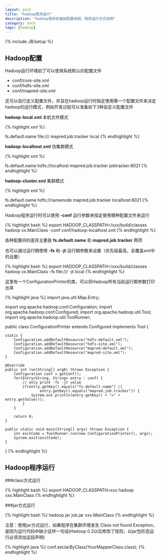 ```yaml
---
layout: post
title: "hadoop程序运行"
description: "hadoop程序的基础配置说明，程序运行方式说明"
category: tech
tags: [hadoop]
---
```

{% include JB/setup %}

## Hadoop配置
Hadoop运行环境初了可以使用系统默认的配置文件

* conf/core-site.xml
* conf/hdfs-site.xml
* conf/mapred-site.xml

还可以自行定义配置文件，并且在hadoop运行时指定使用哪一个配置文件来决定hadoop的运行模式，例如开发过程可以准备如下3种自定义配置文件

**hadoop-local.xml** 本机文件模式

{% highlight xml %}
<?xml version="1.0"?>
<configuration>
	<property>
		<name>fs.default.name</name>
		<value>file:///</value>
	</property>
	<property>
		<name>mapred.job.tracker</name>
		<value>local</value>
	</property>
</configuration>
{% endhighlight %}

**hadoop-localhost.xml** 伪集群模式

{% highlight xml %}
<?xml version="1.0"?>
<configuration>
	<property>
		<name>fs.default.name</name>
		<value>hdfs://localhost</value>
	</property>
	<property>
		<name>mapred.job.tracker</name>
		<value>jobtracker:8021</value>
	</property>
</configuration>
{% endhighlight %}

**hadoop-cluster.xml** 集群模式

{% highlight xml %}
<?xml version="1.0"?>
<configuration>
	<property>
		<name>fs.default.name</name>
		<value>hdfs://namenode</value>
	</property>
	<property>
		<name>mapred.job.tracker</name>
		<value>localhost:8021</value>
	</property>
</configuration>
{% endhighlight %}

Hadoop程序运行时可以使用 **-conf** 运行参数来指定使用哪种配置文件来运行

{% highlight bash %}
export HADOOP_CLASSPATH=/xxx/build/classes
hadoop xx.MainClass -conf conf/hadoop-localhost.xml
{% endhighlight %}

各种配置间的差异主要是 **fs.default.name** 和 **mapred.job.tracker** 两项

也可以通过运行期使用 **-fs** 和 **-jt** 运行期参数来设置（优先级最高，会覆盖xml中的设置）

{% highlight bash %}
export HADOOP_CLASSPATH=/xxx/build/classes
hadoop xx.MainClass -fs file:/// -jt local
{% endhighlight %}

这里有一个ConfigurationPrinter的类，可以将Hadoop所有当前运行期参数打印出来

{% highlight java %}
import java.util.Map.Entry;

import org.apache.hadoop.conf.Configuration;
import org.apache.hadoop.conf.Configured;
import org.apache.hadoop.util.Tool;
import org.apache.hadoop.util.ToolRunner;

public class ConfigurationPrinter extends Configured implements Tool {
	
	static {
		Configuration.addDefaultResource("hdfs-default.xml");
		Configuration.addDefaultResource("hdfs-site.xml");
		Configuration.addDefaultResource("mapred-default.xml");
		Configuration.addDefaultResource("mapred-site.xml");
	}

	@Override
	public int run(String[] arg0) throws Exception {
		Configuration conf = getConf();
		for(Entry<String, String> entry : conf) {
			// only print -fs -jt value
			if(entry.getKey().equals("fs.default.name") ||
					entry.getKey().equals("mapred.job.tracker")) {
				System.out.println(entry.getKey() + "=" + entry.getValue());
			}
		}
		
		return 0;
	}
	
	public static void main(String[] args) throws Exception {
		int exitCode = ToolRunner.run(new ConfigurationPrinter(), args);
		System.exit(exitCode);
	}

}
{% endhighlight %}

## Hadoop程序运行

###class方式运行

{% highlight bash %}
export HADOOP_CLASSPATH=xxx
hadoop xxx.MainClass
{% endhighlight %}

###jar方式运行

{% highlight bash %}
hadoop jar job.jar xxx.MainClass
{% endhighlight %}

注意：使用jar方式运行，如果程序在集群环境发生 Class not found Exception，是因为运行代码中缺少这样一句话(Hadoop 0.2以后修改了规则，以jar包形态运行必须添加这段声明)

{% highlight java %}
conf.setJarByClass(YourMapperClass.class);
{% endhighlight %}